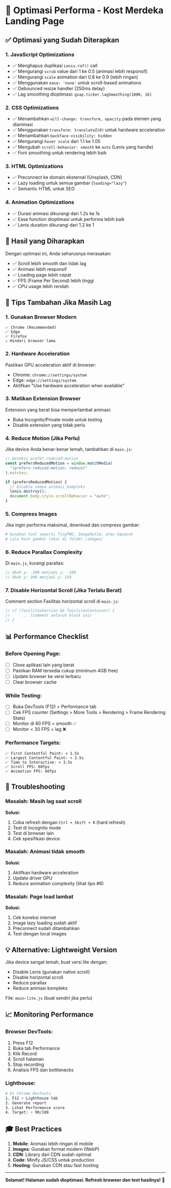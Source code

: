 # 🚀 Optimasi Performa - Kost Merdeka Landing Page

## ✅ Optimasi yang Sudah Diterapkan

### 1. **JavaScript Optimizations**

- ✅ Menghapus duplikasi `Lenis.raf()` call
- ✅ Mengurangi `scrub` value dari 1 ke 0.5 (animasi lebih responsif)
- ✅ Mengurangi `scale` animation dari 0.8 ke 0.9 (lebih ringan)
- ✅ Menggunakan `ease: 'none'` untuk scroll-based animations
- ✅ Debounced resize handler (250ms delay)
- ✅ Lag smoothing dioptimasi: `gsap.ticker.lagSmoothing(1000, 16)`

### 2. **CSS Optimizations**

- ✅ Menambahkan `will-change: transform, opacity` pada elemen yang dianimasi
- ✅ Menggunakan `transform: translateZ(0)` untuk hardware acceleration
- ✅ Menambahkan `backface-visibility: hidden`
- ✅ Mengurangi `hover scale` dari 1.1 ke 1.05
- ✅ Mengubah `scroll-behavior: smooth` ke `auto` (Lenis yang handle)
- ✅ Font smoothing untuk rendering lebih baik

### 3. **HTML Optimizations**

- ✅ Preconnect ke domain eksternal (Unsplash, CDN)
- ✅ Lazy loading untuk semua gambar (`loading="lazy"`)
- ✅ Semantic HTML untuk SEO

### 4. **Animation Optimizations**

- ✅ Durasi animasi dikurangi dari 1.2s ke 1s
- ✅ Ease function dioptimasi untuk performa lebih baik
- ✅ Lenis duration dikurangi dari 1.2 ke 1

## 🎯 Hasil yang Diharapkan

Dengan optimasi ini, Anda seharusnya merasakan:

- ✅ Scroll lebih smooth dan tidak lag
- ✅ Animasi lebih responsif
- ✅ Loading page lebih cepat
- ✅ FPS (Frame Per Second) lebih tinggi
- ✅ CPU usage lebih rendah

## 🔧 Tips Tambahan Jika Masih Lag

### 1. Gunakan Browser Modern

```
✅ Chrome (Recommended)
✅ Edge
✅ Firefox
⚠️ Hindari browser lama
```

### 2. Hardware Acceleration

Pastikan GPU acceleration aktif di browser:

- Chrome: `chrome://settings/system`
- Edge: `edge://settings/system`
- Aktifkan "Use hardware acceleration when available"

### 3. Matikan Extension Browser

Extension yang berat bisa memperlambat animasi:

- Buka Incognito/Private mode untuk testing
- Disable extension yang tidak perlu

### 4. Reduce Motion (Jika Perlu)

Jika device Anda benar-benar lemah, tambahkan di `main.js`:

```javascript
// Deteksi prefer-reduced-motion
const prefersReducedMotion = window.matchMedia(
  "(prefers-reduced-motion: reduce)"
).matches;

if (prefersReducedMotion) {
  // Disable semua animasi kompleks
  lenis.destroy();
  document.body.style.scrollBehavior = "auto";
}
```

### 5. Compress Images

Jika ingin performa maksimal, download dan compress gambar:

```bash
# Gunakan tool seperti TinyPNG, ImageOptim, atau Squoosh
# Lalu host gambar lokal di folder /images/
```

### 6. Reduce Parallax Complexity

Di `main.js`, kurangi parallax:

```javascript
// Ubah y: -200 menjadi y: -100
// Ubah y: 300 menjadi y: 150
```

### 7. Disable Horizontal Scroll (Jika Terlalu Berat)

Comment section Fasilitas horizontal scroll di `main.js`:

```javascript
// if (fasilitasSection && fasilitasContainer) {
//     ... (comment seluruh block ini)
// }
```

## 📊 Performance Checklist

### Before Opening Page:

- [ ] Close aplikasi lain yang berat
- [ ] Pastikan RAM tersedia cukup (minimum 4GB free)
- [ ] Update browser ke versi terbaru
- [ ] Clear browser cache

### While Testing:

- [ ] Buka DevTools (F12) > Performance tab
- [ ] Cek FPS counter (Settings > More Tools > Rendering > Frame Rendering Stats)
- [ ] Monitor di 60 FPS = smooth ✅
- [ ] Monitor < 30 FPS = lag ❌

### Performance Targets:

```
✅ First Contentful Paint: < 1.5s
✅ Largest Contentful Paint: < 2.5s
✅ Time to Interactive: < 3.5s
✅ Scroll FPS: 60fps
✅ Animation FPS: 60fps
```

## 🐛 Troubleshooting

### Masalah: Masih lag saat scroll

**Solusi:**

1. Coba refresh dengan `Ctrl + Shift + R` (hard refresh)
2. Test di Incognito mode
3. Test di browser lain
4. Cek spesifikasi device

### Masalah: Animasi tidak smooth

**Solusi:**

1. Aktifkan hardware acceleration
2. Update driver GPU
3. Reduce animation complexity (lihat tips #6)

### Masalah: Page load lambat

**Solusi:**

1. Cek koneksi internet
2. Image lazy loading sudah aktif
3. Preconnect sudah ditambahkan
4. Test dengan local images

## 💡 Alternative: Lightweight Version

Jika device sangat lemah, buat versi lite dengan:

- Disable Lenis (gunakan native scroll)
- Disable horizontal scroll
- Reduce parallax
- Reduce animasi kompleks

File: `main-lite.js` (buat sendiri jika perlu)

## 📈 Monitoring Performance

### Browser DevTools:

1. Press F12
2. Buka tab Performance
3. Klik Record
4. Scroll halaman
5. Stop recording
6. Analisis FPS dan bottlenecks

### Lighthouse:

```bash
# Di Chrome DevTools
1. F12 > Lighthouse tab
2. Generate report
3. Lihat Performance score
4. Target: > 90/100
```

## 🎓 Best Practices

1. **Mobile**: Animasi lebih ringan di mobile
2. **Images**: Gunakan format modern (WebP)
3. **CDN**: Library dari CDN sudah optimal
4. **Code**: Minify JS/CSS untuk production
5. **Hosting**: Gunakan CDN atau fast hosting

---

**Selamat! Halaman sudah dioptimasi. Refresh browser dan test hasilnya!** 🚀
